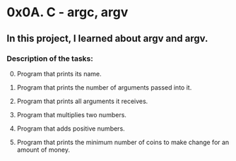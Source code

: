 # 0x0A. C - argc, argv

## In this project, I learned about argv and argv.

### Description of the tasks: 

0. Program that prints its name.

1. Program that prints the number of arguments passed into it.

2. Program that prints all arguments it receives.

3. Program that multiplies two numbers.

4. Program that adds positive numbers.

5. Program that prints the minimum number of coins to make change for an amount of money.
